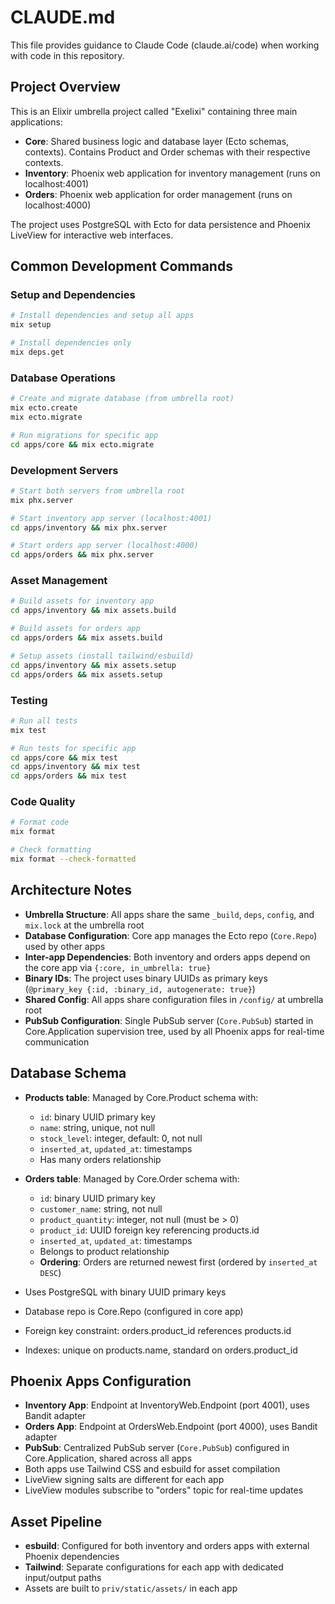 # CLAUDE.md

This file provides guidance to Claude Code (claude.ai/code) when working with code in this repository.

## Project Overview

This is an Elixir umbrella project called "Exelixi" containing three main applications:

- **Core**: Shared business logic and database layer (Ecto schemas, contexts). Contains Product and Order schemas with their respective contexts.
- **Inventory**: Phoenix web application for inventory management (runs on localhost:4001)
- **Orders**: Phoenix web application for order management (runs on localhost:4000)

The project uses PostgreSQL with Ecto for data persistence and Phoenix LiveView for interactive web interfaces.

## Common Development Commands

### Setup and Dependencies
```bash
# Install dependencies and setup all apps
mix setup

# Install dependencies only  
mix deps.get
```

### Database Operations
```bash
# Create and migrate database (from umbrella root)
mix ecto.create
mix ecto.migrate

# Run migrations for specific app
cd apps/core && mix ecto.migrate
```

### Development Servers
```bash
# Start both servers from umbrella root
mix phx.server 

# Start inventory app server (localhost:4001)
cd apps/inventory && mix phx.server

# Start orders app server (localhost:4000)
cd apps/orders && mix phx.server
```

### Asset Management
```bash
# Build assets for inventory app
cd apps/inventory && mix assets.build

# Build assets for orders app
cd apps/orders && mix assets.build

# Setup assets (install tailwind/esbuild)
cd apps/inventory && mix assets.setup
cd apps/orders && mix assets.setup
```

### Testing
```bash
# Run all tests
mix test

# Run tests for specific app
cd apps/core && mix test
cd apps/inventory && mix test
cd apps/orders && mix test
```

### Code Quality
```bash
# Format code
mix format

# Check formatting
mix format --check-formatted
```

## Architecture Notes

- **Umbrella Structure**: All apps share the same `_build`, `deps`, `config`, and `mix.lock` at the umbrella root
- **Database Configuration**: Core app manages the Ecto repo (`Core.Repo`) used by other apps
- **Inter-app Dependencies**: Both inventory and orders apps depend on the core app via `{:core, in_umbrella: true}`
- **Binary IDs**: The project uses binary UUIDs as primary keys (`@primary_key {:id, :binary_id, autogenerate: true}`)
- **Shared Config**: All apps share configuration files in `/config/` at umbrella root
- **PubSub Configuration**: Single PubSub server (`Core.PubSub`) started in Core.Application supervision tree, used by all Phoenix apps for real-time communication

## Database Schema

- **Products table**: Managed by Core.Product schema with:
  - `id`: binary UUID primary key
  - `name`: string, unique, not null
  - `stock_level`: integer, default: 0, not null
  - `inserted_at`, `updated_at`: timestamps
  - Has many orders relationship
  
- **Orders table**: Managed by Core.Order schema with:
  - `id`: binary UUID primary key
  - `customer_name`: string, not null
  - `product_quantity`: integer, not null (must be > 0)
  - `product_id`: UUID foreign key referencing products.id
  - `inserted_at`, `updated_at`: timestamps
  - Belongs to product relationship
  - **Ordering**: Orders are returned newest first (ordered by `inserted_at DESC`)
  
- Uses PostgreSQL with binary UUID primary keys
- Database repo is Core.Repo (configured in core app)
- Foreign key constraint: orders.product_id references products.id
- Indexes: unique on products.name, standard on orders.product_id

## Phoenix Apps Configuration

- **Inventory App**: Endpoint at InventoryWeb.Endpoint (port 4001), uses Bandit adapter
- **Orders App**: Endpoint at OrdersWeb.Endpoint (port 4000), uses Bandit adapter
- **PubSub**: Centralized PubSub server (`Core.PubSub`) configured in Core.Application, shared across all apps
- Both apps use Tailwind CSS and esbuild for asset compilation
- LiveView signing salts are different for each app
- LiveView modules subscribe to "orders" topic for real-time updates

## Asset Pipeline

- **esbuild**: Configured for both inventory and orders apps with external Phoenix dependencies
- **Tailwind**: Separate configurations for each app with dedicated input/output paths
- Assets are built to `priv/static/assets/` in each app
